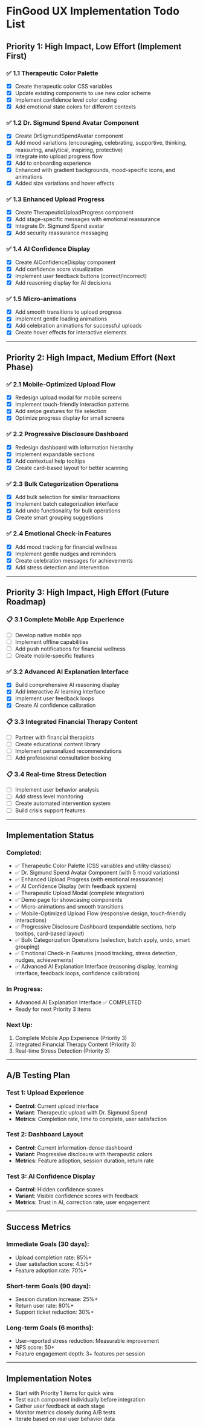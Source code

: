 # FinGood UX Implementation Todo List

## **Priority 1: High Impact, Low Effort (Implement First)**

### ✅ **1.1 Therapeutic Color Palette**
- [x] Create therapeutic color CSS variables
- [x] Update existing components to use new color scheme
- [x] Implement confidence level color coding
- [x] Add emotional state colors for different contexts

### ✅ **1.2 Dr. Sigmund Spend Avatar Component**
- [x] Create DrSigmundSpendAvatar component
- [x] Add mood variations (encouraging, celebrating, supportive, thinking, reassuring, analytical, inspiring, protective)
- [x] Integrate into upload progress flow
- [x] Add to onboarding experience
- [x] Enhanced with gradient backgrounds, mood-specific icons, and animations
- [x] Added size variations and hover effects

### ✅ **1.3 Enhanced Upload Progress**
- [x] Create TherapeuticUploadProgress component
- [x] Add stage-specific messages with emotional reassurance
- [x] Integrate Dr. Sigmund Spend avatar
- [x] Add security reassurance messaging

### ✅ **1.4 AI Confidence Display**
- [x] Create AIConfidenceDisplay component
- [x] Add confidence score visualization
- [x] Implement user feedback buttons (correct/incorrect)
- [x] Add reasoning display for AI decisions

### ✅ **1.5 Micro-animations**
- [x] Add smooth transitions to upload progress
- [x] Implement gentle loading animations
- [x] Add celebration animations for successful uploads
- [x] Create hover effects for interactive elements

---

## **Priority 2: High Impact, Medium Effort (Next Phase)**

### ✅ **2.1 Mobile-Optimized Upload Flow**
- [x] Redesign upload modal for mobile screens
- [x] Implement touch-friendly interaction patterns
- [x] Add swipe gestures for file selection
- [x] Optimize progress display for small screens

### ✅ **2.2 Progressive Disclosure Dashboard**
- [x] Redesign dashboard with information hierarchy
- [x] Implement expandable sections
- [x] Add contextual help tooltips
- [x] Create card-based layout for better scanning

### ✅ **2.3 Bulk Categorization Operations**
- [x] Add bulk selection for similar transactions
- [x] Implement batch categorization interface
- [x] Add undo functionality for bulk operations
- [x] Create smart grouping suggestions

### ✅ **2.4 Emotional Check-in Features**
- [x] Add mood tracking for financial wellness
- [x] Implement gentle nudges and reminders
- [x] Create celebration messages for achievements
- [x] Add stress detection and intervention

---

## **Priority 3: High Impact, High Effort (Future Roadmap)**

### 📋 **3.1 Complete Mobile App Experience**
- [ ] Develop native mobile app
- [ ] Implement offline capabilities
- [ ] Add push notifications for financial wellness
- [ ] Create mobile-specific features

### ✅ **3.2 Advanced AI Explanation Interface**
- [x] Build comprehensive AI reasoning display
- [x] Add interactive AI learning interface
- [x] Implement user feedback loops
- [x] Create AI confidence calibration

### 📋 **3.3 Integrated Financial Therapy Content**
- [ ] Partner with financial therapists
- [ ] Create educational content library
- [ ] Implement personalized recommendations
- [ ] Add professional consultation booking

### 📋 **3.4 Real-time Stress Detection**
- [ ] Implement user behavior analysis
- [ ] Add stress level monitoring
- [ ] Create automated intervention system
- [ ] Build crisis support features

---

## **Implementation Status**

### **Completed:**
- ✅ Therapeutic Color Palette (CSS variables and utility classes)
- ✅ Dr. Sigmund Spend Avatar Component (with 5 mood variations)
- ✅ Enhanced Upload Progress (with emotional reassurance)
- ✅ AI Confidence Display (with feedback system)
- ✅ Therapeutic Upload Modal (complete integration)
- ✅ Demo page for showcasing components
- ✅ Micro-animations and smooth transitions
- ✅ Mobile-Optimized Upload Flow (responsive design, touch-friendly interactions)
- ✅ Progressive Disclosure Dashboard (expandable sections, help tooltips, card-based layout)
- ✅ Bulk Categorization Operations (selection, batch apply, undo, smart grouping)
- ✅ Emotional Check-in Features (mood tracking, stress detection, nudges, achievements)
- ✅ Advanced AI Explanation Interface (reasoning display, learning interface, feedback loops, confidence calibration)

### **In Progress:**
- Advanced AI Explanation Interface ✅ COMPLETED
- Ready for next Priority 3 items

### **Next Up:**
1. Complete Mobile App Experience (Priority 3)
2. Integrated Financial Therapy Content (Priority 3)
3. Real-time Stress Detection (Priority 3)

---

## **A/B Testing Plan**

### **Test 1: Upload Experience**
- **Control**: Current upload interface
- **Variant**: Therapeutic upload with Dr. Sigmund Spend
- **Metrics**: Completion rate, time to complete, user satisfaction

### **Test 2: Dashboard Layout**
- **Control**: Current information-dense dashboard
- **Variant**: Progressive disclosure with therapeutic colors
- **Metrics**: Feature adoption, session duration, return rate

### **Test 3: AI Confidence Display**
- **Control**: Hidden confidence scores
- **Variant**: Visible confidence scores with feedback
- **Metrics**: Trust in AI, correction rate, user engagement

---

## **Success Metrics**

### **Immediate Goals (30 days):**
- Upload completion rate: 85%+
- User satisfaction score: 4.5/5+
- Feature adoption rate: 70%+

### **Short-term Goals (90 days):**
- Session duration increase: 25%+
- Return user rate: 80%+
- Support ticket reduction: 30%+

### **Long-term Goals (6 months):**
- User-reported stress reduction: Measurable improvement
- NPS score: 50+
- Feature engagement depth: 3+ features per session

---

## **Implementation Notes**

- Start with Priority 1 items for quick wins
- Test each component individually before integration
- Gather user feedback at each stage
- Monitor metrics closely during A/B tests
- Iterate based on real user behavior data
